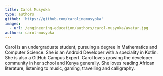 ```yaml
---
title: Carol Musyoka
type: authors
github: 'https://github.com/carolinemusyoka'
images:
  - url: /engineering-education/authors/carol-musyoka/avatar.jpg
authors: carol-musyoka
---
```


Carol is an undergraduate student, pursuing a degree in Mathematics and Computer Science. She is an Android Developer with a speciality in Kotlin. She is also a GitHub Campus Expert. Carol loves growing the developer community in her school and Kenya generally. She loves reading African literature, listening to music, gaming, travelling and calligraphy.
